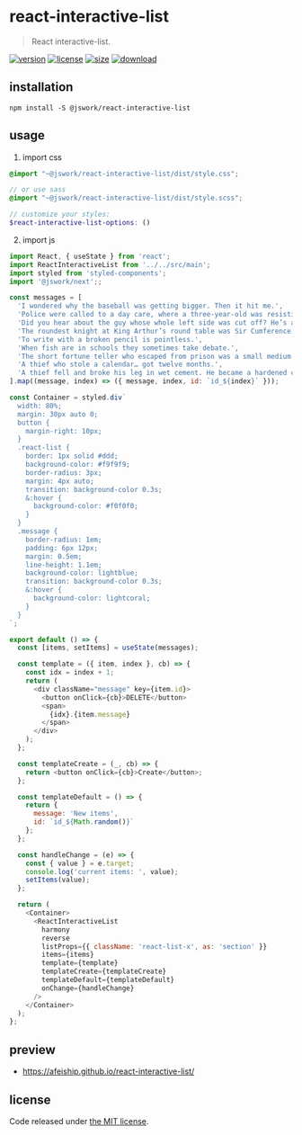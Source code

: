 # react-interactive-list
> React interactive-list.

[![version][version-image]][version-url]
[![license][license-image]][license-url]
[![size][size-image]][size-url]
[![download][download-image]][download-url]

## installation
```shell
npm install -S @jswork/react-interactive-list
```

## usage
1. import css
  ```scss
  @import "~@jswork/react-interactive-list/dist/style.css";

  // or use sass
  @import "~@jswork/react-interactive-list/dist/style.scss";

  // customize your styles:
  $react-interactive-list-options: ()
  ```
2. import js
  ```js
  import React, { useState } from 'react';
  import ReactInteractiveList from '../../src/main';
  import styled from 'styled-components';
  import '@jswork/next';;

  const messages = [
    'I wondered why the baseball was getting bigger. Then it hit me.',
    'Police were called to a day care, where a three-year-old was resisting a rest.',
    'Did you hear about the guy whose whole left side was cut off? He’s all right now.',
    'The roundest knight at King Arthur’s round table was Sir Cumference.',
    'To write with a broken pencil is pointless.',
    'When fish are in schools they sometimes take debate.',
    'The short fortune teller who escaped from prison was a small medium at large.',
    'A thief who stole a calendar… got twelve months.',
    'A thief fell and broke his leg in wet cement. He became a hardened criminal.'
  ].map((message, index) => ({ message, index, id: `id_${index}` }));

  const Container = styled.div`
    width: 80%;
    margin: 30px auto 0;
    button {
      margin-right: 10px;
    }
    .react-list {
      border: 1px solid #ddd;
      background-color: #f9f9f9;
      border-radius: 3px;
      margin: 4px auto;
      transition: background-color 0.3s;
      &:hover {
        background-color: #f0f0f0;
      }
    }
    .message {
      border-radius: 1em;
      padding: 6px 12px;
      margin: 0.5em;
      line-height: 1.1em;
      background-color: lightblue;
      transition: background-color 0.3s;
      &:hover {
        background-color: lightcoral;
      }
    }
  `;

  export default () => {
    const [items, setItems] = useState(messages);

    const template = ({ item, index }, cb) => {
      const idx = index + 1;
      return (
        <div className="message" key={item.id}>
          <button onClick={cb}>DELETE</button>
          <span>
            {idx}.{item.message}
          </span>
        </div>
      );
    };

    const templateCreate = (_, cb) => {
      return <button onClick={cb}>Create</button>;
    };

    const templateDefault = () => {
      return {
        message: 'New items',
        id: `id_${Math.random()}`
      };
    };

    const handleChange = (e) => {
      const { value } = e.target;
      console.log('current items: ', value);
      setItems(value);
    };

    return (
      <Container>
        <ReactInteractiveList
          harmony
          reverse
          listProps={{ className: 'react-list-x', as: 'section' }}
          items={items}
          template={template}
          templateCreate={templateCreate}
          templateDefault={templateDefault}
          onChange={handleChange}
        />
      </Container>
    );
  };

  ```

## preview
- https://afeiship.github.io/react-interactive-list/

## license
Code released under [the MIT license](https://github.com/afeiship/react-interactive-list/blob/master/LICENSE.txt).

[version-image]: https://img.shields.io/npm/v/@jswork/react-interactive-list
[version-url]: https://npmjs.org/package/@jswork/react-interactive-list

[license-image]: https://img.shields.io/npm/l/@jswork/react-interactive-list
[license-url]: https://github.com/afeiship/react-interactive-list/blob/master/LICENSE.txt

[size-image]: https://img.shields.io/bundlephobia/minzip/@jswork/react-interactive-list
[size-url]: https://github.com/afeiship/react-interactive-list/blob/master/dist/react-interactive-list.min.js

[download-image]: https://img.shields.io/npm/dm/@jswork/react-interactive-list
[download-url]: https://www.npmjs.com/package/@jswork/react-interactive-list
